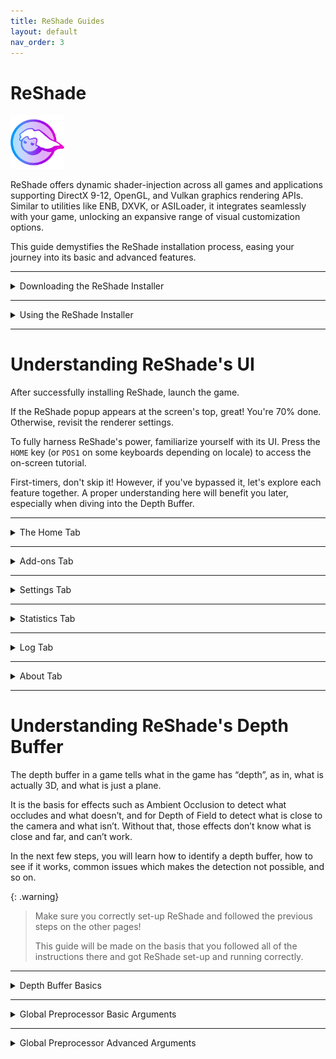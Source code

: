 ```yaml
---
title: ReShade Guides
layout: default
nav_order: 3
---
```


# ReShade

<img style="max-width:17%" src="./images/installing_reshade/rs_gradiant.png/">

ReShade offers dynamic shader-injection across all games and applications supporting DirectX 9-12, OpenGL, and Vulkan graphics rendering APIs. Similar to utilities like ENB, DXVK, or ASILoader, it integrates seamlessly with your game, unlocking an expansive range of visual customization options. 

This guide demystifies the ReShade installation process, easing your journey into its basic and advanced features.

---

<details markdown="block">
<summary>Downloading the ReShade Installer</summary>

Start by grabbing the latest version of ReShade from the [official website](https://reshade.me/#download).

Once on the site, scroll to the section showcasing the latest versions available for download.

You'll notice two distinct ReShade builds:

{: .warning }
Only download ReShade from its official site: [https://reshade.me](https://reshade.me). Third-party sources can host malicious files, so **be vigilant**!

![ReShade Scroll](./images/installing_reshade/rs_scroll.gif)

---

## Standard ReShade Build (Download ReShade x.x.x)

![Standard Build Image](./images/installing_reshade/rs_standard_button.png)

Designed for online games with stringent anti-cheat mechanisms. 

If you play online games like Dead by Daylight, PUBG, or Apex Legends, this is your go-to build.

Notably, this build restricts some advanced features for compatibility such as add-ons and Generic Depth once a network connection has been detected in your game.

---

## Full Add-On Support ReShade Build (Download ReShade x.x.x with full add-on support)

![Add-On Support Image](./images/installing_reshade/rs_addon_button.png)

Best suited for offline games or those without robust anti-cheat systems.

This ReShade build supports the full spectrum of ReShade's features and add-ons, giving maximum creative freedom. 

But remember, avoid using it on online games where graphical injections might be flagged.

{: .warning }
Using effects or add-ons to gain an unfair advantage in games is likely to get you banned. Always play fair!
</details>

---

<details markdown="block">
<summary>Using the ReShade Installer</summary>

This guide will focus on getting you through the ReShade Installer.

This part can be hard for some, but it has been simplified for the majority of users!

<details markdown="block">
<summary><font size="-0.3">Selecting Your Game</font></summary>

Launching the installer, you're prompted to select a game or application for ReShade installation. 

You should make yourself somewhat familiar with the ReShade Installer's various options for you to choose:

![Game List](./images/installing_reshade/rs_game_list.png)

In the list above should be most, if not all, the games that you have installed on your machine currently.

![Browse](./images/installing_reshade/rs_browse.png)

However, if you are struggling to find your game, the ReShade Installer has a `Browse...` open for you to utilize.

This option allows you to specifically choose the executable that you are wanting to inject ReShade into.

This feature is especially handy for games from platforms like itch.io, vintage games, or emulators like DOSBox and Dolphin. 

{: .note }
If you are struggling to find your game's executable or game directory, you can follow our guide on [finding your game directory and executable](https://guides.martysmods.com/docs/special_other/finding_your_game_executable.html)!

</details>

<details markdown="block">
<summary><font size="-0.3">Selecting the Rendering API</font></summary>

This step is crucial! 

Ensure you pick the correct rendering API for your game. 

Unsure? Platforms like Steam or [PCGamingWiki](https://pcgamingwiki.com) can be helpful references.

{: .important }
Selecting an incorrect API will result in ReShade not being able to properly inject into your game!

---

![DirectX 9](./images/installing_reshade/rs_dx9.png)
DirectX 9 was prevalent from 2005 to 2012. Modern titles often prefer newer versions.

---

![DirectX 10-12](./images/installing_reshade/rs_dx10_11_12.png)
DirectX 10-12 is common in engines like Unity and Unreal Engine. It's the safest bet for most modern games.

---

![OpenGL](./images/installing_reshade/rs_ogl.png)
OpenGL is utilized by certain engines and older titles. If DirectX isn't an option and your game isn't too dated, OpenGL might be your answer.

---

![Vulkan](./images/installing_reshade/rs_vk.png)
Vulkan is popular in modern emulators and some newer game releases. For Linux users (using Wine or Proton), Vulkan is essential.

{: .important }
Vulkan installations request admin permissions due to certain system-level changes. Denying this might impair the ReShade installation.

</details>

<details markdown="block">
<summary><font size="-0.3">Installing Presets</font></summary>

Installing presets is a breeze with the ReShade installer! 

The ReShade Installer is able to auto-detect the required shaders for selected presets, eliminating guesswork.

However, if your preset demands unique shaders and textures outside the installer's offerings, you may need to install them manually.

![Preset Image](./images/installing_reshade/rs_preset.png)

To attach a preset, hit the `Browse...` button in the installer.

If you do not have, or need a preset, you can skip this portion of the installer by simply hitting `Next`!

{: .note }
Look for `.ini` files representing ReShade presets.

</details>

<details markdown="block">
<summary><font size="-0.3">Installing Shaders with the ReShade Installer</font></summary>

Shaders are the driving force behind ReShade's versatility, allowing users to craft unique visual experiences for each game.

Navigating to and sourcing shader collections can sometimes pose challenges since individual Shader Developers maintain their own storage and update methodologies. 

However, the ReShade installer simplifies this process for users.

If you've opted to install a preset with the preset installation page of the ReShade Installer, relevant shaders will be pre-selected in this section; otherwise, only `Standard Effects` will appear as marked.
![ReShade Shader RepositoriesSelection Image](./images/installing_reshade/rs_shader.png)

In the shader installation section, two symbols represent installation options:

- A **square tick** indicates selective shader installation from a specific repository.
- A **check tick** ensures installation of all shaders from the chosen repository.

For insights into individual shader developers, click on the blue-highlighted repository or author names. 

This action will redirect you to their repository, which often contains detailed shader information and descriptions beneficial for users.

After selecting the desired shaders, click on `Next.`

{: .note }
> Opting for the square tick for any shader repositories prompts the `Select {shader repository name} files to install` screen. 
> ![ReShade Square Tick Shader Selection Image](./images/installing_reshade/rs_shader_select.png)
> From here, pick your preferred shaders and proceed by clicking `Next.`

</details>

<details markdown="block">
<summary><font size="-0.3">Concluding the Installation Process</font></summary>

Upon completing the ReShade installation, a confirmation screen will indicate a successful installation.

Click `Finish` and initiate your game launch.
![ReShade Complete Image](./images/installing_reshade/rs_complete.png)

If installed correctly, ReShade will display an in-game banner:
![ReShade Game Banner Image](./images/installing_reshade/rs_game_banner.png)

</details>

</details>

---

# Understanding ReShade's UI

After successfully installing ReShade, launch the game. 

If the ReShade popup appears at the screen's top, great! You're 70% done. Otherwise, revisit the renderer settings. 

To fully harness ReShade's power, familiarize yourself with its UI. Press the `HOME` key (or `POS1` on some keyboards depending on locale) to access the on-screen tutorial. 

First-timers, don't skip it! However, if you've bypassed it, let's explore each feature together. A proper understanding here will benefit you later, especially when diving into the Depth Buffer.

---

<details markdown="block">
<summary>The Home Tab</summary>

ReShade's Home tab is a crucial hub, packed with valuable configurations awaiting exploration.

<details markdown="block">
<summary><font size="-0.3">Current Preset</font></summary>

![Current Preset](./images/understanding_reshade_ui/rsui_preset.png)

The section highlighted above indicates the active preset in ReShade. 

By default, presets are saved in the game directory, named `ReShadePreset.ini`. 

Use the `+` to create a new preset, the diskette icon to save, and arrows to switch between them. 

ReShade smartly identifies which `.ini` files are presets, ensuring seamless user experience.

</details>

<details markdown="block">
<summary><font size="-0.3">Effect List</font></summary>

![Effect List](./images/understanding_reshade_ui/rsui_effectlist.png)

The highlighted segment above displays ReShade's Effect List within the Home tab. 

This section showcases all installed shaders. 

The list's size varies depending on the preset you've chosen and the effect packs you set up with ReShade.

</details>

<details markdown="block">
<summary><font size="-0.3">Global Pre-processor Definitions</font></summary>

![Global Pre-processor Definitions](./images/understanding_reshade_ui/rsui_globalpreprocessors.png)

The above spotlight reveals the `Edit Global Preprocessor Definitions` button. 

Pre-Processor definitions act as toggles directing effects' behavior pre-loading. 

Adjustments here can influence shader functionality or compatibility. Clicking this button unveils a small window:

![Global Pre-processor Window](./images/understanding_reshade_ui/rsui_globalpreprocessors_window.png)

The primary tab displays `Global` definitions, applied to every preset. 

Though ReShade sets some defaults, users can add, edit, or remove them using the `+` and `-` signs. 

It is always good to know the pre-processor definition name and its range when configuring these options. Shaders often contain this info in their comments. Use advanced text editors (like [Notepad++](https://notepad-plus-plus.org/) or [Visual Studio Code](https://code.visualstudio.com/)) to examine FX files.

![Global Pre-processor Current Preset](./images/understanding_reshade_ui/rsui_globalpreprocessors_current_preset.png)

The secondary tab presents definitions for the `Current Preset.` 

These change or reset based on the shader's default or their Global value when altering the preset. 

This comes in handy when various presets require distinct pre-load settings.

{: .note}
With a default ReShade preset, this tab will be blank.

</details>

<details markdown="block">
<summary><font size="-0.3">Effect Parameters</font></summary>

![Effect Parameters](./images/understanding_reshade_ui/rsui_effect_params.png)

The image above points to the shader's effect parameters. 

When you enable a shader in ReShade, its respective options and parameters surface here. 

Modifications reflect in real-time. It's handy to keep the window slightly aside to observe real-time image alterations.

</details>

<details markdown="block">
<summary><font size="-0.3">Reload Button</font></summary>

![Reload Button](./images/understanding_reshade_ui/rsui_reload.png)

The emphasized button in the image forces ReShade to revisit the files in the Shaders and Textures folder. 

This process appends or integrates freshly installed effects without the need to restart the game. 

It also reflects changes made to the shader code during its creation.

</details>

<details markdown="block">
<summary><font size="-0.3">Performance Mode</font></summary>

![Performance Mode](./images/understanding_reshade_ui/rsui_performance_mode.png)

The setting indicated in the image streamlines compilation processes and ReShade's memory operation, reducing performance burdens. 

However, it restricts edits to shaders, and certain effects might malfunction. 

Always inform the shader creator about any discrepancies with Performance Mode.

</details>
</details>

---

<details markdown="block">
<summary>Add-ons Tab</summary>

![Add-ons Tab](./images/understanding_reshade_ui/rsui_addons_tab.png)

The designated tab in the image manages each ReShade Addons.

By default, only “Generic Depth” is pre-installed with the ReShade Installer.

Generic Depth is tasked with retrieving the depth buffer and opting for the apt one. 

We'll delve deeper soon, but remember this feature can modify each ReShade extension's behavior.

</details>

-----

<details markdown="block">
<summary>Settings Tab</summary>

![Settings Tab](./images/understanding_reshade_ui/rsui_settings_tab.png)

The identified tab in the image adjusts various pivotal ReShade settings—like directories for Shaders, keys for menu access, FPS meter configurations, theme settings, and more. 

Familiarize yourself with these options for an enhanced UI experience.

</details>

-----

<details markdown="block">
<summary>Statistics Tab</summary>

![Statistics Tab](./images/understanding_reshade_ui/rsui_stats_tab.png)

The marked tab in the image illustrates performance statistics, effect utilization, consumption rates, visual appearances per pass, and more. 

Generally, this isn't a frequent stop unless you're crafting or analyzing a shader's performance.

</details>

-----

<details markdown="block">
<summary>Log Tab</summary>

![Log Tab](./images/understanding_reshade_ui/rsui_log_tab.png)

The highlighted tab in the image presents ReShade’s log, documenting the shader loading process and ReShade's overall operations. 

If a shader runs into issues, they'll appear here. 

* YELLOW indicates a warning (when an effect loads, but could have better, optimized code or experienced mid-load alterations).
* RED signals an error, usually with an explanatory note. 

This tool is invaluable to developers when crafting shaders.

If something seems amiss, share the error text or the log file (stored in the game directory as ReShade.log). 

However, logs are reset each game restart, so share logs before rebooting to avoid data loss.

</details>

-----

<details markdown="block">
<summary>About Tab</summary>

![About Tab](./images/understanding_reshade_ui/rsui_about_tab.png)

This tab, visible in the image, credits the contributors behind ReShade's development, acknowledges licenses, and other supportive codes. 

It's a formal acknowledgment.

</details>

-----

# Understanding ReShade's Depth Buffer

The depth buffer in a game tells what in the game has “depth”, as in, what is actually 3D, and what is just a plane. 

It is the basis for effects such as Ambient Occlusion to detect what occludes and what doesn’t, and for Depth of Field to detect what is close to the camera and what isn’t. Without that, those effects don’t know what is close and far, and can’t work. 

In the next few steps, you will learn how to identify a depth buffer, how to see if it works, common issues which makes the detection not possible, and so on.

{: .warning}
> Make sure you correctly set-up ReShade and followed the previous steps on the other pages! 
> 
> This guide will be made on the basis that you followed all of the instructions there and got ReShade set-up and running correctly.

---

<details markdown="block">
<summary>Depth Buffer Basics</summary>

First of all, what you need to do before anything is to know what each part and color of the Depth Buffer means, this will explain what each means, what to notice and what to do with each case.

{: .warning}
>BEFORE DOING ANYTHING THOUGH, GO TO YOUR GAME GRAPHICS SETTINGS, AND DISABLE THE FOLLOWING:
>
> * MSAA ANTIALIASING - (FXAA or TXAA is fine though, since it doesn’t erase the depth-buffer information by doing multiple samples)
> * SSAA ANTIALIASING

<img src="./images/understanding_reshade_depth_buffer/depth_buffer_reversed_example.png"/>

If it looks like the image above, the shader has loaded and is working properly, but please notice that we’re not yet done, since there are still some details wrong about what has been shown above.

{: .important}
> If your shader looks like the images below, it has no data, and you should go back a few steps and read what you should disable, carefully.
> 
> <img src="./images/understanding_reshade_depth_buffer/depth_buffer_no_data_example.png"/>
> 
> This is what the depth buffer shader looks like with no data.
> 
> <img src="./images/understanding_reshade_depth_buffer/depth_buffer_no_data_reversed_example.png"/>
> 
This is what the shader looks like when it has no data, and is reversed.

</details>

---

<details markdown="block">
<summary>Global Preprocessor Basic Arguments</summary>

Dropdowns here will provide you with the basic arguments that are presented to the ReShade Depth Buffer.

<details markdown="block">
<summary><font size="-0.3">RESHADE_DEPTH_INPUT_IS_REVERSED</font></summary>

Used when you can see the normals, but can’t see the depth image itself (The first result image should represent this perfectly), usually starts at 1 so set it to 0 to fix it, it can also be the other way around.

</details>

<details markdown="block">
<summary><font size="-0.3">RESHADE_DEPTH_INPUT_IS _UPSIDE_DOWN</font></summary>

As the name says, when the image shown by the DisplayDepth shader is upside down, setting it to 1 should fix the issue.

</details>

<details markdown="block">
<summary><font size="-0.3">RESHADE_DEPTH_INPUT_IS_LOGARITHMIC</font></summary>

Used when the depth buffer has lots of waves or “stripes”. Very FEW games actually do use this, so you rarely will have to switch or change that.

</details>

</details>

---

<details markdown="block">
<summary>Global Preprocessor Advanced Arguments</summary>

These more advanced options here will rarely need to be changed, but for old games or emulators, you might have to fiddle around with them.

Here you can find a generalized description of them.

<details markdown="block">
<summary><font size="-0.3">RESHADE_DEPTH_INPUT_X_SCALE | RESHADE_DEPTH_INPUT_Y_SCALE</font></summary>
Changes the depth buffer size (multiplier, so 1 = original size, 2 = double and so on) on the horizontal (X) and vertical (Y) axis.

</details>

<details markdown="block">
<summary><font size="-0.3">RESHADE_DEPTH_LINEARIZATION_FAR_PLANE</font></summary>
How far is the “infinite” defined in the depth buffer. 

Values can either be really low or really high, so you will have to experiment to see which fits best on your case.

</details>

<details markdown="block">
<summary><font size="-0.3">RESHADE_DEPTH_MULTIPLIER</font></summary>
Multiplies the far plane for easy visualization of really low or really high far plane values.

</details>
</details>
